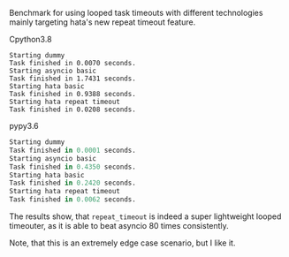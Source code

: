 Benchmark for using looped task timeouts with different technologies mainly targeting hata's new repeat timeout
feature.

Cpython3.8
```
Starting dummy
Task finished in 0.0070 seconds.
Starting asyncio basic
Task finished in 1.7431 seconds.
Starting hata basic
Task finished in 0.9388 seconds.
Starting hata repeat timeout
Task finished in 0.0208 seconds.
```

pypy3.6
```py
Starting dummy
Task finished in 0.0001 seconds.
Starting asyncio basic
Task finished in 0.4350 seconds.
Starting hata basic
Task finished in 0.2420 seconds.
Starting hata repeat timeout
Task finished in 0.0062 seconds.
```

The results show, that `repeat_timeout` is indeed a super lightweight looped timeouter, as it is able to beat asyncio
80 times consistently.

Note, that this is an extremely edge case scenario, but I like it.
